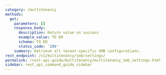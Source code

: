 ```yaml
---
category: /multitenancy
methods:
  get:
    parameters: []
    response_body:
      description: Return value on success
      example_value: TO DO
      schema: TO DO
      status_code: '200'
    summary: Retrieve all tenant-specific SMB configurations.
rest_endpoint: /v1/multitenancy/smb/settings/
permalink: /rest-api-guide/multitenancy/multitenancy_smb_settings.html
sidebar: rest_api_command_guide_sidebar
---
```

